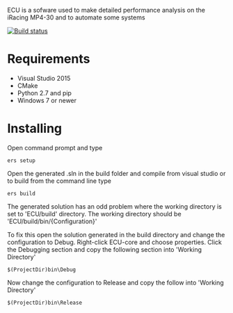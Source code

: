 ECU is a sofware used to make detailed performance analysis on the
iRacing MP4-30 and to automate some systems

[![Build status](https://ci.appveyor.com/api/projects/status/pwibl81sxh2t8f1g/branch/develop?svg=true)](https://ci.appveyor.com/project/garciaadrian/ecu/branch/develop)

# Requirements
- Visual Studio 2015
- CMake
- Python 2.7 and pip
- Windows 7 or newer


# Installing
Open command prompt and type

```
ers setup
```

Open the generated .sln in the build folder and compile from visual studio or to build from the command line type

```
ers build
```

The generated solution has an odd problem where the working directory is set to 'ECU/build' directory.
The working directory should be 'ECU/build/bin/{Configuration}'

To fix this open the solution generated in the build directory and change the configuration to Debug. Right-click ECU-core and choose properties. Click the Debugging section and copy the following section into 'Working Directory'

```
$(ProjectDir)bin\Debug
```

Now change the configuration to Release and copy the follow into 'Working Directory'

```
$(ProjectDir)bin\Release
```
